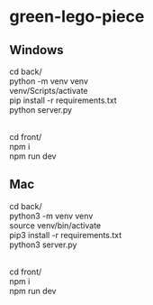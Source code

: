 # green-lego-piece

## Windows

cd back/ <br>
python -m venv venv <br>
venv/Scripts/activate <br>
pip install -r requirements.txt <br>
python server.py <br><br>

cd front/ <br>
npm i <br>
npm run dev <br>

## Mac

cd back/ <br>
python3 -m venv venv <br>
source venv/bin/activate <br>
pip3 install -r requirements.txt <br>
python3 server.py <br><br>

cd front/ <br>
npm i <br>
npm run dev <br>

